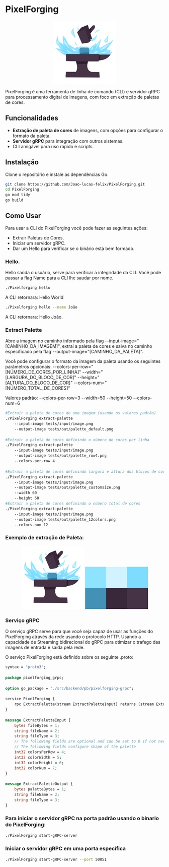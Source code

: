 # PixelForging
<p align="center">
  <img src="tests/input/Logo-Pixel-Forging.png" alt="Logo do Projeto Pixel Forging Versão Inicial" width="200">
</p>
PixelForging é uma ferramenta de linha de comando (CLI) e servidor gRPC para processamento digital de imagens, com foco em extração de paletas de cores.

## Funcionalidades

- **Extração de paleta de cores** de imagens, com opções para configurar o formato da paleta.
- **Servidor gRPC** para integração com outros sistemas.
- CLI amigável para uso rápido e scripts.

## Instalação

Clone o repositório e instale as dependências Go:

```sh
git clone https://github.com/Joao-lucas-felix/PixelForging.git
cd PixelForging
go mod tidy
go build 
```
## Como Usar

Para usar a CLI do PixelForging você pode fazer as seguintes ações: 

- Extrair Paletas de Cores.
- Iniciar um servidor gRPC.
- Dar um Hello para verificar se o binário está bem formado.

### Hello.

Hello saúda o usuário, serve para verificar a integridade da CLI. Você pode passar a flag Name para a CLI lhe saudar por nome. 

```bash
./Pixelforging hello 
```

A CLI retornara:  Hello  World

```bash
./Pixelforging hello --name João
```

A CLI retornara: Hello João. 

### Extract Palette

Abre a imagem no caminho informado pela flag --input-image="[CAMINHO_DA_IMAGEM]", extrai a paleta de cores e salva no caminho especificado pela flag --output-image="[CAMINHO_DA_PALETA]".

Você pode configurar o formato da imagem da paleta usando os seguintes parâmetros opcionais:
--colors-per-row="[NÚMERO_DE_CORES_POR_LINHA]"
--width="[LARGURA_DO_BLOCO_DE_COR]"
--height="[ALTURA_DO_BLOCO_DE_COR]"
--colors-num="[NÚMERO_TOTAL_DE_CORES]"

Valores padrão:
--colors-per-row=3
--width=50
--height=50
--colors-num=6

```bash
#Extrair a paleta de cores de uma imagem (usando os valores padrão)
./PixelForging extract-palette 
	--input-image tests/input/image.png 
	--output-image tests/out/palette_default.png
	
#Extrair a paleta de cores definindo o número de cores por linha
./PixelForging extract-palette 
	--input-image tests/input/image.png 
	--output-image tests/out/palette_row4.png 
	--colors-per-row 4

#Extrair a paleta de cores definindo largura e altura dos blocos de cor
./PixelForging extract-palette 
	--input-image tests/input/image.png 
	--output-image tests/out/palette_customsize.png 
	--width 60 
	--height 60
#Extrair a paleta de cores definindo o número total de cores
./PixelForging extract-palette 
	--input-image tests/input/image.png 
	--output-image tests/out/palette_12colors.png 
	--colors-num 12
```

### Exemplo de extração de Paleta:

<p align="center">
  <img src="tests/input/Logo-Pixel-Forging.png" alt="Logo do Projeto Pixel Forging Versão Inicial" width="200">
  <img src="tests/out/output2.png" alt="Paleta de cores do Projeto Pixel Forging Versão Inicial" width="200">
</p>


### Serviço gRPC

O serviço gRPC serve para que você seja capaz de usar as funções do PixelForging através da rede usando o protocolo HTTP. Usando a capacidade de Streaming bidirecional do gRPC para otimizar o trafego das imagens de entrada e saída pela rede. 

O serviço PixelForging está definido sobre os seguinte .proto: 

```protobuf
syntax = "proto3";

package pixelforging_grpc;

option go_package = "./src/backend/pb/pixelforging-grpc";

service PixelForging {
    rpc ExtractPalette(stream ExtractPaletteInput) returns (stream ExtractPaletteOutput);
}

message ExtractPaletteInput {
    bytes fileBytes = 1;
    string fileName = 2;
    string fileType = 3;
    // The following fields are optional and can be set to 0 if not needed
    // The following fields configure shape of the palette
    int32 colorsPerRow = 4;
    int32 colorWidth = 5; 
    int32 colorHeight = 6;
    int32 colorNum = 7;
}

message ExtractPaletteOutput {
    bytes paletteBytes = 1;
    string fileName = 2;
    string fileType = 3; 
}
```

### Para iniciar o servidor gRPC na porta padrão usando o binario do PixelForging:

```bash
./PixelForging start-gRPC-server
```

### Iniciar o servidor gRPC em uma porta específica

```bash
./PixelForging start-gRPC-server --port 50051
```
